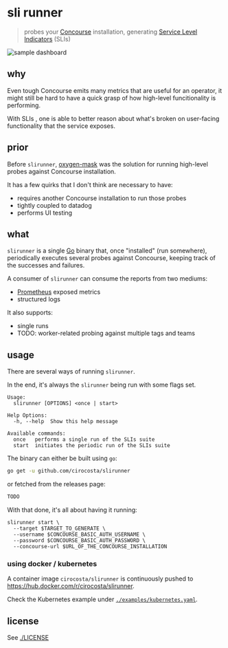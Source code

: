 # sli runner

> probes your [Concourse][concourse] installation, generating 
> [Service Level Indicators][slis] (SLIs)

![sample dashboard](https://user-images.githubusercontent.com/3574444/59943990-a8559480-9431-11e9-8a0e-0ffefa157cce.png)


[concourse]: https://concourse-ci.org 
[slis]: https://landing.google.com/sre/sre-book/chapters/service-level-objectives/


## why

Even tough Concourse emits many metrics that are useful for an operator, it
might still be hard to have a quick grasp of how high-level funcitionality is
performing.

With SLIs , one is able to better reason about what's broken on user-facing
functionality that the service exposes.


	
## prior

Before `slirunner`, [oxygen-mask][oxygen-mask] was the solution for running
high-level probes against Concourse installation.

It has a few quirks that I don't think are necessary to have:

- requires another Concourse installation to run those probes
- tightly coupled to datadog
- performs UI testing


[oxygen-mask]: https://github.com/concourse/oxygen-mask



## what

`slirunner` is a single [Go][go] binary that, once "installed" (run somewhere),
periodically executes several probes against Concourse, keeping track of the
successes and failures.

A consumer of `slirunner` can consume the reports from two mediums:

- [Prometheus][prometheus] exposed metrics
- structured logs


It also supports:

- single runs
- TODO: worker-related probing against multiple tags and teams


[go]: https://golang.org/
[prometheus]: https://prometheus.io/


## usage

There are several ways of running `slirunner`.

In the end, it's always the `slirunner` being run with some flags set.

```
Usage:
  slirunner [OPTIONS] <once | start>

Help Options:
  -h, --help  Show this help message

Available commands:
  once   performs a single run of the SLIs suite
  start  initiates the periodic run of the SLIs suite
```

The binary can either be built using `go`:

```sh
go get -u github.com/cirocosta/slirunner
```

or fetched from the releases page:

```sh
TODO
```

With that done, it's all about having it running:

```
slirunner start \
  --target $TARGET_TO_GENERATE \
  --username $CONCOURSE_BASIC_AUTH_USERNAME \
  --password $CONCOURSE_BASIC_AUTH_PASSWORD \
  --concourse-url $URL_OF_THE_CONCOURSE_INSTALLATION
```


### using docker / kubernetes

A container image `cirocosta/slirunner` is continuously pushed to
https://hub.docker.com/r/cirocosta/slirunner.

Check the Kubernetes example under
[`./examples/kubernetes.yaml`](./examples/kubernetes.yaml).


## license

See [./LICENSE](./LICENSE)
